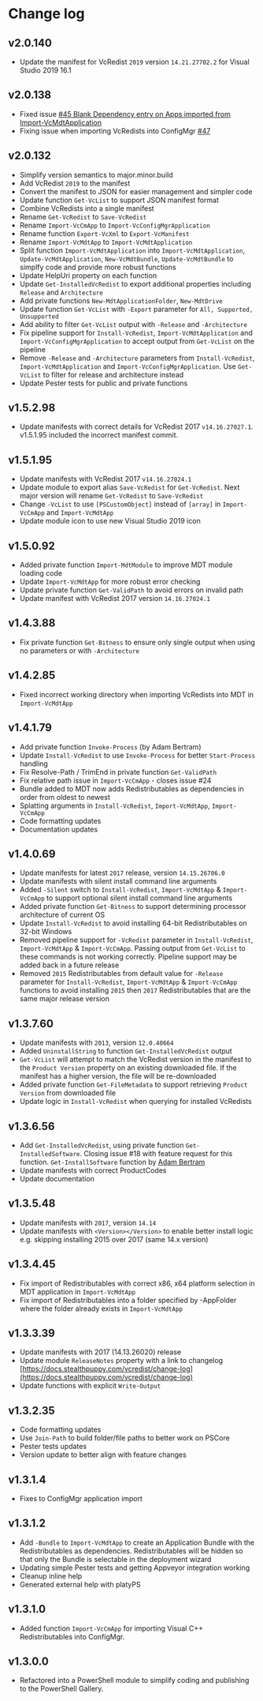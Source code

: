 # Change log

## v2.0.140

- Update the manifest for VcRedist `2019` version `14.21.27702.2` for Visual Studio 2019 16.1

## v2.0.138

- Fixed issue [#45 Blank Dependency entry on Apps imported from Import-VcMdtApplication](https://github.com/aaronparker/VcRedist/issues/45)
- Fixing issue when importing VcRedists into ConfigMgr [#47](https://github.com/aaronparker/VcRedist/issues/47)

## v2.0.132

- Simplify version semantics to major.minor.build
- Add VcRedist `2019` to the manifest
- Convert the manifest to JSON for easier management and simpler code
- Update function `Get-VcList` to support JSON manifest format
- Combine VcRedists into a single manifest
- Rename `Get-VcRedist` to `Save-VcRedist`
- Rename `Import-VcCmApp` to `Import-VcConfigMgrApplication`
- Rename function `Export-VcXml` to `Export-VcManifest`
- Rename `Import-VcMdtApp` to `Import-VcMdtApplication`
- Split function `Import-VcMdtApplication` into `Import-VcMdtApplication`, `Update-VcMdtApplication`, `New-VcMdtBundle`, `Update-VcMdtBundle` to simplfy code and provide more robust functions
- Update HelpUri property on each function
- Update `Get-InstalledVcRedist` to export additional properties including `Release` and `Architecture`
- Add private functions `New-MdtApplicationFolder`, `New-MdtDrive`
- Update function `Get-VcList` with `-Export` parameter for `All, Supported, Unsupported`
- Add ability to filter `Get-VcList` output with `-Release` and `-Architecture`
- Fix pipeline support for `Install-VcRedist`, `Import-VcMdtApplication` and `Import-VcConfigMgrApplication` to accept output from `Get-VcList` on the pipeline
- Remove `-Release` and `-Architecture` parameters from `Install-VcRedist`, `Import-VcMdtApplication` and `Import-VcConfigMgrApplication`. Use `Get-VcList` to filter for release and architecture instead
- Update Pester tests for public and private functions

## v1.5.2.98

- Update manifests with correct details for VcRedist 2017 `v14.16.27027.1`. v1.5.1.95 included the incorrect manifest commit.

## v1.5.1.95

- Update manifests with VcRedist 2017 `v14.16.27024.1`
- Update module to export alias `Save-VcRedist` for `Get-VcRedist`. Next major version will rename `Get-VcRedist` to `Save-VcRedist`
- Change `-VcList` to use `[PSCustomObject]` instead of `[array]` in `Import-VcCmApp` and `Import-VcMdtApp`
- Update module icon to use new Visual Studio 2019 icon

## v1.5.0.92

- Added private function `Import-MdtModule` to improve MDT module loading code
- Update `Import-VcMdtApp` for more robust error checking
- Update private function `Get-ValidPath` to avoid errors on invalid path
- Update manifest with VcRedist 2017 version `14.16.27024.1`

## v1.4.3.88

- Fix private function `Get-Bitness` to ensure only single output when using no parameters or with `-Architecture`

## v1.4.2.85

* Fixed incorrect working directory when importing VcRedists into MDT in `Import-VcMdtApp`

## v1.4.1.79

* Add private function `Invoke-Process` (by Adam Bertram)
* Update `Install-VcRedist` to use `Invoke-Process` for better `Start-Process` handling
* Fix Resolve-Path / TrimEnd in private function `Get-ValidPath`
* Fix relative path issue in `Import-VcCmApp` - closes issue \#24
* Bundle added to MDT now adds Redistributables as dependencies in order from oldest to newest
* Splatting arguments in `Install-VcRedist`, `Import-VcMdtApp`, `Import-VcCmApp`
* Code formatting updates
* Documentation updates

## v1.4.0.69

* Update manifests for latest `2017` release, version `14.15.26706.0`
* Update manifests with silent install command line arguments
* Added `-Silent` switch to `Install-VcRedist`, `Import-VcMdtApp` & `Import-VcCmApp` to support optional silent install command line arguments
* Added private function `Get-Bitness` to support determining processor architecture of current OS
* Update `Install-VcRedist` to avoid installing 64-bit Redistributables on 32-bit Windows
* Removed pipeline support for `-VcRedist` parameter in `Install-VcRedist`, `Import-VcMdtApp` & `Import-VcCmApp`. Passing output from `Get-VcList` to these commands is not working correctly. Pipeline support may be added back in a future release
* Removed `2015` Redistributables from default value for `-Release` parameter for `Install-VcRedist`, `Import-VcMdtApp` & `Import-VcCmApp` functions to avoid installing `2015` then `2017` Redistributables that are the same major release version

## v1.3.7.60

* Update manifests with `2013`, version `12.0.40664`
* Added `UninstallString` to function `Get-InstalledVcRedist` output
* `Get-VcList` will attempt to match the VcRedist version in the manifest to the `Product Version` property on an existing downloaded file. If the manifest has a higher version, the file will be re-downloaded
* Added private function `Get-FileMetadata` to support retrieving `Product Version` from downloaded file
* Update logic in `Install-VcRedist` when querying for installed VcRedists

## v1.3.6.56

* Add `Get-InstalledVcRedist`, using private function `Get-InstalledSoftware`. Closing issue \#18 with feature request for this function. `Get-InstallSoftware` function by [Adam Bertram](https://4sysops.com/archives/find-the-product-guid-of-installed-software-with-powershell/)
* Update manifests with correct ProductCodes
* Update documentation

## v1.3.5.48

* Update manifests with `2017`, version `14.14`
* Update manifests with `<Version></Version>` to enable better install logic e.g. skipping installing 2015 over 2017 \(same 14.x version\)

## v1.3.4.45

* Fix import of Redistributables with correct x86, x64 platform selection in MDT application in `Import-VcMdtApp`
* Fix import of Redistributables into a folder specified by -AppFolder where the folder already exists in `Import-VcMdtApp`

## v1.3.3.39

* Update manifests with 2017 \(14.13.26020\) release
* Update module `ReleaseNotes` property with a link to changelog [https://docs.stealthpuppy.com/vcredist/change-log](https://docs.stealthpuppy.com/vcredist/change-log)
* Update functions with explicit `Write-Output`

## v1.3.2.35

* Code formatting updates
* Use `Join-Path` to build folder/file paths to better work on PSCore
* Pester tests updates
* Version update to better align with feature changes

## v1.3.1.4

* Fixes to ConfigMgr application import

## v1.3.1.2

* Add `-Bundle` to `Import-VcMdtApp` to create an Application Bundle with the Redistributables as dependencies. Redistributables will be hidden so that only the Bundle is selectable in the deployment wizard
* Updating simple Pester tests and getting Appveyor integration working
* Cleanup inline help
* Generated external help with platyPS

## v1.3.1.0

* Added function `Import-VcCmApp` for importing Visual C++ Redistributables into ConfigMgr.

## v1.3.0.0

* Refactored into a PowerShell module to simplify coding and publishing to the PowerShell Gallery.
